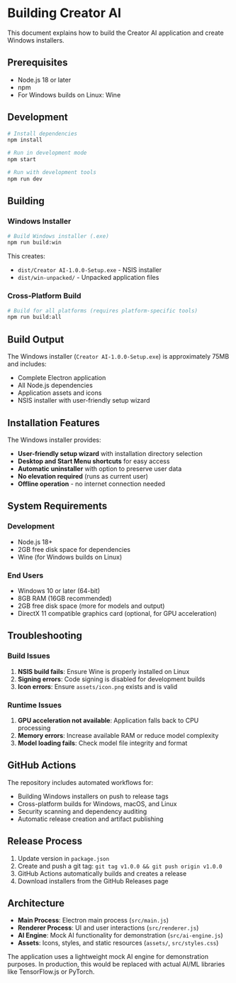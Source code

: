 # Building Creator AI

This document explains how to build the Creator AI application and create Windows installers.

## Prerequisites

- Node.js 18 or later
- npm
- For Windows builds on Linux: Wine

## Development

```bash
# Install dependencies
npm install

# Run in development mode
npm start

# Run with development tools
npm run dev
```

## Building

### Windows Installer

```bash
# Build Windows installer (.exe)
npm run build:win
```

This creates:
- `dist/Creator AI-1.0.0-Setup.exe` - NSIS installer
- `dist/win-unpacked/` - Unpacked application files

### Cross-Platform Build

```bash
# Build for all platforms (requires platform-specific tools)
npm run build:all
```

## Build Output

The Windows installer (`Creator AI-1.0.0-Setup.exe`) is approximately 75MB and includes:

- Complete Electron application
- All Node.js dependencies
- Application assets and icons
- NSIS installer with user-friendly setup wizard

## Installation Features

The Windows installer provides:

- **User-friendly setup wizard** with installation directory selection
- **Desktop and Start Menu shortcuts** for easy access
- **Automatic uninstaller** with option to preserve user data
- **No elevation required** (runs as current user)
- **Offline operation** - no internet connection needed

## System Requirements

### Development
- Node.js 18+
- 2GB free disk space for dependencies
- Wine (for Windows builds on Linux)

### End Users
- Windows 10 or later (64-bit)
- 8GB RAM (16GB recommended)
- 2GB free disk space (more for models and output)
- DirectX 11 compatible graphics card (optional, for GPU acceleration)

## Troubleshooting

### Build Issues

1. **NSIS build fails**: Ensure Wine is properly installed on Linux
2. **Signing errors**: Code signing is disabled for development builds
3. **Icon errors**: Ensure `assets/icon.png` exists and is valid

### Runtime Issues

1. **GPU acceleration not available**: Application falls back to CPU processing
2. **Memory errors**: Increase available RAM or reduce model complexity
3. **Model loading fails**: Check model file integrity and format

## GitHub Actions

The repository includes automated workflows for:

- Building Windows installers on push to release tags
- Cross-platform builds for Windows, macOS, and Linux  
- Security scanning and dependency auditing
- Automatic release creation and artifact publishing

## Release Process

1. Update version in `package.json`
2. Create and push a git tag: `git tag v1.0.0 && git push origin v1.0.0`
3. GitHub Actions automatically builds and creates a release
4. Download installers from the GitHub Releases page

## Architecture

- **Main Process**: Electron main process (`src/main.js`)
- **Renderer Process**: UI and user interactions (`src/renderer.js`)
- **AI Engine**: Mock AI functionality for demonstration (`src/ai-engine.js`)
- **Assets**: Icons, styles, and static resources (`assets/`, `src/styles.css`)

The application uses a lightweight mock AI engine for demonstration purposes. In production, this would be replaced with actual AI/ML libraries like TensorFlow.js or PyTorch.